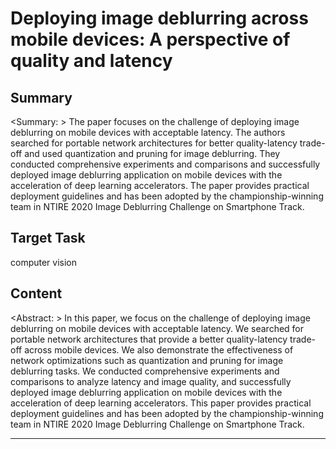 # Deploying image deblurring across mobile devices: A perspective of quality and latency

## Summary

<Summary: > The paper focuses on the challenge of deploying image deblurring on mobile devices with acceptable latency. The authors searched for portable network architectures for better quality-latency trade-off and used quantization and pruning for image deblurring. They conducted comprehensive experiments and comparisons and successfully deployed image deblurring application on mobile devices with the acceleration of deep learning accelerators. The paper provides practical deployment guidelines and has been adopted by the championship-winning team in NTIRE 2020 Image Deblurring Challenge on Smartphone Track.


## Target Task

computer vision

## Content

<Abstract: > In this paper, we focus on the challenge of deploying image deblurring on mobile devices with acceptable latency. We searched for portable network architectures that provide a better quality-latency trade-off across mobile devices. We also demonstrate the effectiveness of network optimizations such as quantization and pruning for image deblurring tasks. We conducted comprehensive experiments and comparisons to analyze latency and image quality, and successfully deployed image deblurring application on mobile devices with the acceleration of deep learning accelerators. This paper provides practical deployment guidelines and has been adopted by the championship-winning team in NTIRE 2020 Image Deblurring Challenge on Smartphone Track.



---

